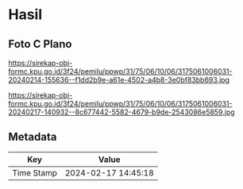 # Hasil

## Foto C Plano

https://sirekap-obj-formc.kpu.go.id/3f24/pemilu/ppwp/31/75/06/10/06/3175061006031-20240214-155636--f1dd2b9e-a61e-4502-a4b8-3e0bf83bb693.jpg

https://sirekap-obj-formc.kpu.go.id/3f24/pemilu/ppwp/31/75/06/10/06/3175061006031-20240217-140932--8c677442-5582-4679-b9de-2543086e5859.jpg


## Metadata

| Key        | Value               |
| ---------- | ------------------- |
| Time Stamp | 2024-02-17 14:45:18 |



